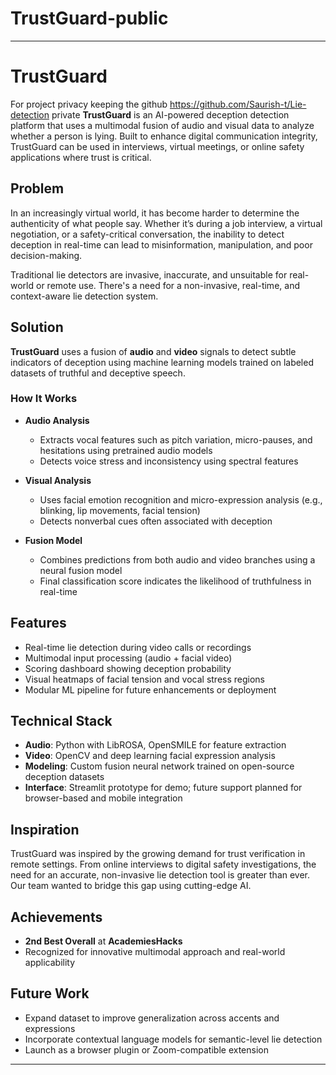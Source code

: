 # TrustGuard-public
---

# TrustGuard
For project privacy keeping the github https://github.com/Saurish-t/Lie-detection private
**TrustGuard** is an AI-powered deception detection platform that uses a multimodal fusion of audio and visual data to analyze whether a person is lying. Built to enhance digital communication integrity, TrustGuard can be used in interviews, virtual meetings, or online safety applications where trust is critical.

## Problem

In an increasingly virtual world, it has become harder to determine the authenticity of what people say. Whether it’s during a job interview, a virtual negotiation, or a safety-critical conversation, the inability to detect deception in real-time can lead to misinformation, manipulation, and poor decision-making.

Traditional lie detectors are invasive, inaccurate, and unsuitable for real-world or remote use. There's a need for a non-invasive, real-time, and context-aware lie detection system.

## Solution

**TrustGuard** uses a fusion of **audio** and **video** signals to detect subtle indicators of deception using machine learning models trained on labeled datasets of truthful and deceptive speech.

### How It Works

- **Audio Analysis**
  - Extracts vocal features such as pitch variation, micro-pauses, and hesitations using pretrained audio models
  - Detects voice stress and inconsistency using spectral features

- **Visual Analysis**
  - Uses facial emotion recognition and micro-expression analysis (e.g., blinking, lip movements, facial tension)
  - Detects nonverbal cues often associated with deception

- **Fusion Model**
  - Combines predictions from both audio and video branches using a neural fusion model
  - Final classification score indicates the likelihood of truthfulness in real-time

## Features

- Real-time lie detection during video calls or recordings
- Multimodal input processing (audio + facial video)
- Scoring dashboard showing deception probability
- Visual heatmaps of facial tension and vocal stress regions
- Modular ML pipeline for future enhancements or deployment

## Technical Stack

- **Audio**: Python with LibROSA, OpenSMILE for feature extraction
- **Video**: OpenCV and deep learning facial expression analysis
- **Modeling**: Custom fusion neural network trained on open-source deception datasets
- **Interface**: Streamlit prototype for demo; future support planned for browser-based and mobile integration

## Inspiration

TrustGuard was inspired by the growing demand for trust verification in remote settings. From online interviews to digital safety investigations, the need for an accurate, non-invasive lie detection tool is greater than ever. Our team wanted to bridge this gap using cutting-edge AI.

## Achievements

- **2nd Best Overall** at **AcademiesHacks**
- Recognized for innovative multimodal approach and real-world applicability

## Future Work

- Expand dataset to improve generalization across accents and expressions
- Incorporate contextual language models for semantic-level lie detection
- Launch as a browser plugin or Zoom-compatible extension

---
